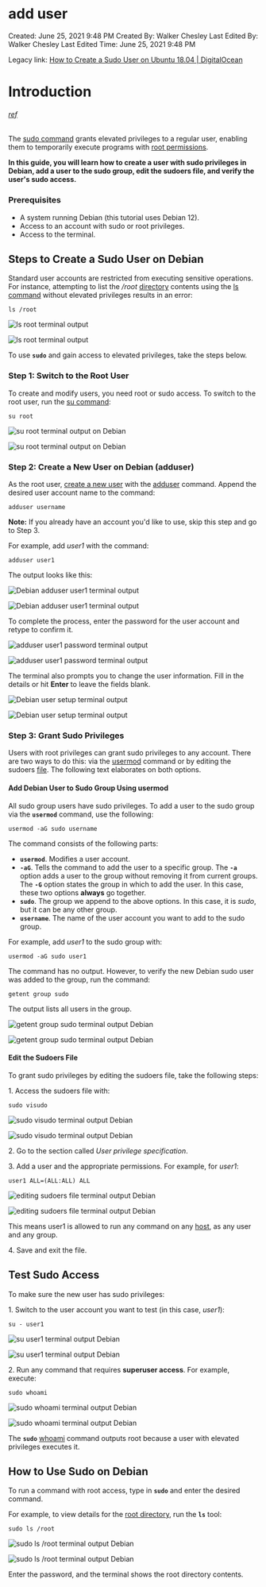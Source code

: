 # add user

Created: June 25, 2021 9:48 PM
Created By: Walker Chesley
Last Edited By: Walker Chesley
Last Edited Time: June 25, 2021 9:48 PM

Legacy link: [How to Create a Sudo User on Ubuntu 18.04 | DigitalOcean](https://www.digitalocean.com/community/tutorials/how-to-create-a-new-sudo-enabled-user-on-ubuntu-18-04-quickstart)

# Introduction

###### [ref](https://phoenixnap.com/kb/create-a-sudo-user-on-debian)

The [sudo command](https://phoenixnap.com/kb/linux-sudo-command) grants elevated privileges to a regular user, enabling them to temporarily execute programs with [root permissions](https://phoenixnap.com/glossary/what-is-root-access).

**In this guide, you will learn how to create a user with sudo privileges in Debian, add a user to the sudo group, edit the sudoers file, and verify the user's sudo access.**

### Prerequisites

-   A system running Debian (this tutorial uses Debian 12).
-   Access to an account with sudo or root privileges.
-   Access to the terminal.

## Steps to Create a Sudo User on Debian

Standard user accounts are restricted from executing sensitive operations. For instance, attempting to list the _/root_ [directory](https://phoenixnap.com/glossary/what-is-a-directory) contents using the [ls command](https://phoenixnap.com/kb/linux-ls-commands) without elevated privileges results in an error:

    ls /root

![ls root terminal output](https://phoenixnap.com/kb/wp-content/uploads/2024/04/ls-root-without-sudo-terminal-output.png)

![ls root terminal output](https://phoenixnap.com/kb/wp-content/uploads/2024/04/ls-root-without-sudo-terminal-output.png)

To use **`sudo`** and gain access to elevated privileges, take the steps below.

### Step 1: Switch to the Root User

To create and modify users, you need root or sudo access. To switch to the root user, run the [su command](https://phoenixnap.com/kb/su-command-linux-examples):

    su root

![su root terminal output on Debian](https://phoenixnap.com/kb/wp-content/uploads/2024/04/su-root-terminal-output.png)

![su root terminal output on Debian](https://phoenixnap.com/kb/wp-content/uploads/2024/04/su-root-terminal-output.png)

### Step 2: Create a New User on Debian (adduser)

As the root user, [create a new user](https://phoenixnap.com/kb/linux-user-create) with the [adduser](https://phoenixnap.com/kb/linux-adduser) command. Append the desired user account name to the command:

    adduser username

**Note:** If you already have an account you'd like to use, skip this step and go to Step 3.

For example, add _user1_ with the command:

    adduser user1

The output looks like this:

![Debian adduser user1 terminal output](https://phoenixnap.com/kb/wp-content/uploads/2024/04/adduser-user1-terminal-output.png)

![Debian adduser user1 terminal output](https://phoenixnap.com/kb/wp-content/uploads/2024/04/adduser-user1-terminal-output.png)

To complete the process, enter the password for the user account and retype to confirm it.

![adduser user1 password terminal output](https://phoenixnap.com/kb/wp-content/uploads/2024/04/adduser-user1-password-terminal-output.png)

![adduser user1 password terminal output](https://phoenixnap.com/kb/wp-content/uploads/2024/04/adduser-user1-password-terminal-output.png)

The terminal also prompts you to change the user information. Fill in the details or hit **Enter** to leave the fields blank.

![Debian user setup terminal output](https://phoenixnap.com/kb/wp-content/uploads/2024/04/user-setup-terminal-output.png)

![Debian user setup terminal output](https://phoenixnap.com/kb/wp-content/uploads/2024/04/user-setup-terminal-output.png)

### Step 3: Grant Sudo Privileges

Users with root privileges can grant sudo privileges to any account. There are two ways to do this: via the [usermod](https://phoenixnap.com/kb/usermod-linux) command or by editing the sudoers [file](https://phoenixnap.com/glossary/what-is-a-file). The following text elaborates on both options.

#### Add Debian User to Sudo Group Using usermod

All sudo group users have sudo privileges. To add a user to the sudo group via the **`usermod`** command, use the following:

    usermod -aG sudo username

The command consists of the following parts:

-   **`usermod`**. Modifies a user account.
-   **`-aG`**. Tells the command to add the user to a specific group. The **`-a`** option adds a user to the group without removing it from current groups. The **`-G`** option states the group in which to add the user. In this case, these two options **always** go together.
-   **`sudo`**. The group we append to the above options. In this case, it is _sudo_, but it can be any other group.
-   **`username`**. The name of the user account you want to add to the sudo group.

For example, add _user1_ to the sudo group with:

    usermod -aG sudo user1

The command has no output. However, to verify the new Debian sudo user was added to the group, run the command:

    getent group sudo

The output lists all users in the group.

![getent group sudo terminal output Debian](https://phoenixnap.com/kb/wp-content/uploads/2024/04/getent-group-sudo-terminal-output.png)

![getent group sudo terminal output Debian](https://phoenixnap.com/kb/wp-content/uploads/2024/04/getent-group-sudo-terminal-output.png)

#### Edit the Sudoers File

To grant sudo privileges by editing the sudoers file, take the following steps:

1\. Access the sudoers file with:

    sudo visudo

![sudo visudo terminal output Debian](https://phoenixnap.com/kb/wp-content/uploads/2024/04/sudo-visudo-terminal-output.png)

![sudo visudo terminal output Debian](https://phoenixnap.com/kb/wp-content/uploads/2024/04/sudo-visudo-terminal-output.png)

2\. Go to the section called _User privilege specification_.

3. Add a user and the appropriate permissions. For example, for _user1_:

    user1 ALL=(ALL:ALL) ALL

![editing sudoers file terminal output Debian](https://phoenixnap.com/kb/wp-content/uploads/2024/04/editing-sudoers-file-terminal-output.png)

![editing sudoers file terminal output Debian](https://phoenixnap.com/kb/wp-content/uploads/2024/04/editing-sudoers-file-terminal-output.png)

This means user1 is allowed to run any command on any [host](https://phoenixnap.com/glossary/what-is-a-host), as any user and any group.

4. Save and exit the file.

## Test Sudo Access

To make sure the new user has sudo privileges:

1\. Switch to the user account you want to test (in this case, _user1_):

    su - user1

![su user1 terminal output Debian](https://phoenixnap.com/kb/wp-content/uploads/2024/04/su-user1-terminal-output-2.png)

![su user1 terminal output Debian](https://phoenixnap.com/kb/wp-content/uploads/2024/04/su-user1-terminal-output-2.png)

2\. Run any command that requires **superuser access**. For example, execute:

    sudo whoami

![sudo whoami terminal output Debian](https://phoenixnap.com/kb/wp-content/uploads/2024/04/sudo-whoami-terminal-output.png)

![sudo whoami terminal output Debian](https://phoenixnap.com/kb/wp-content/uploads/2024/04/sudo-whoami-terminal-output.png)

The **`sudo`** [whoami](https://phoenixnap.com/kb/whoami-linux) command outputs root because a user with elevated privileges executes it.

## How to Use Sudo on Debian

To run a command with root access, type in **`sudo`** and enter the desired command.

For example, to view details for the [root directory](https://phoenixnap.com/glossary/root-directory), run the **`ls`** tool:

    sudo ls /root

![sudo ls /root terminal output Debian](https://phoenixnap.com/kb/wp-content/uploads/2024/04/sudo-ls-root-terminal-output-1.png)

![sudo ls /root terminal output Debian](https://phoenixnap.com/kb/wp-content/uploads/2024/04/sudo-ls-root-terminal-output-1.png)

Enter the password, and the terminal shows the root directory contents.